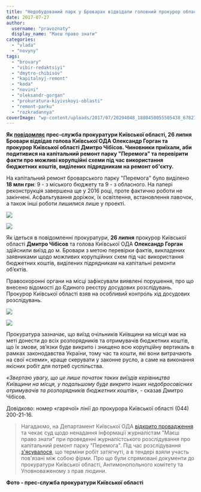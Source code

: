 ```yaml
---
title: "Недобудований парк у Броварах відвідали головний прокурор області та очільник Київської ОДА"
date: 2017-07-27
author: 
  username: "pravoznaty"
  display_name: "Маєш право знати"
categories: 
  - "vlada"
  - "novyny"
tags: 
  - "brovary"
  - "vibir-redaktsiyi"
  - "dmytro-chibisov"
  - "kapitalnyj-remont"
  - "koda"
  - "novini"
  - "oleksandr-gorgan"
  - "prokuratura-kiyivskoyi-oblasti"
  - "remont-parku"
  - "rozkradannya"
coverImage: "wp-content/uploads/2017/07/20294048_1880450055505438_678271595931689298_n.jpg"
---
```


**Як [повідомляє](http://kobl.gp.gov.ua/ua/news.html?_m=publications&_c=view&_t=rec&id=212783) прес-служба прокуратури Київської області, 26 липня Бровари відвідав голова Київської ОДА Олександр Горган та прокурор Київської області Дмитро Чібісов. Чиновники приїхали, аби подитивися на капітальний ремонт парку "Перемога" та перевірити факти про можливі корупційні схеми під час використання бюджетних коштів, виділених підрядникам на ремонт об'єкту.**

На капітальний ремонт броварського парку "Перемога" було виділено **18 млн грн**: 9 - з міського бюджету та 9 - з обласного. На папері реконструкція завершена ще у 2016 році, проте фактично роботи не закінчені. Асфальтування доріжок, їх освітлення, встановлення лавочок, а також інші роботи лишилися лише у проекті.

[![](https://mpz.brovary.org/wp-content/uploads/2017/07/20374311_1880450125505431_9001229780076234903_n.jpg)](https://mpz.brovary.org/wp-content/uploads/2017/07/20374311_1880450125505431_9001229780076234903_n.jpg)

[![](https://mpz.brovary.org/wp-content/uploads/2017/07/20476254_1880450532172057_5794963426235548054_n.jpg)](https://mpz.brovary.org/wp-content/uploads/2017/07/20476254_1880450532172057_5794963426235548054_n.jpg)

Як ідеться в повідомленні прокуратури, **26 липня** прокурор Київської області **Дмитро Чібісов** та голова Київської ОДА **Олександр Горган** здійснили виїзд до м. Бровари з метою перевірки фактів, викладених заявниками щодо можливих корупційних схем під час використання бюджетних коштів, виділених підрядникам на капітальні ремонти об’єктів.

Правоохоронні органи на місці зафіксували виявлені порушення, про що внесено відомості до Єдиного реєстру досудових розслідувань. Прокурор Київської області взяв на особливий контроль хід досудових розслідувань.

[![](https://mpz.brovary.org/wp-content/uploads/2017/07/20294343_1880450278838749_4303914769343231589_n.jpg)](https://mpz.brovary.org/wp-content/uploads/2017/07/20294343_1880450278838749_4303914769343231589_n.jpg)

[![](https://mpz.brovary.org/wp-content/uploads/2017/07/20374773_1880450452172065_4684762274800810916_n.jpg)](https://mpz.brovary.org/wp-content/uploads/2017/07/20374773_1880450452172065_4684762274800810916_n.jpg)

Прокуратура зазначає, що виїзд очільників Київщини на місця має на меті донести до всіх розпорядників та отримувачів бюджетних коштів, що їх змови, зв’язки буде викрито і знищено всю корупційну вертикаль в рамках законодавства України, тому час та кошти, які вони витрачають на свої «схеми», краще скерувати у законне русло, а саме на виконання якісних робіт для потреб суспільства.

_«Звертаю увагу, що це лише початок таких виїздів керівництва Київщини на місця, у подальшому буде викрито інших недобросовісних отримувачів та розпорядників бюджетних коштів»,_ - сказав Дмитро Чібісов.

Довідково: номер «гарячої» лінії до прокурора Київської області (044) 200-21-16.

> Нагадаємо, на Департамент Київської ОДА [відкрито провадження](https://mpz.brovary.org/na-departament-koda-chekaye-adminsprava-ta-sud-za-nenadannya-informatsiyi-zhurnalistam-mpz/) та чекає суд щодо ненадання інформації журналістам "Маєш право знати" при проведенні журналістського розслідування про капітальний ремонт парку "Перемога". Під час розслідування [з'ясувалося](https://mpz.brovary.org/brovarskyj-park-peremoga-doviryly-remontuvaty-vidomym-tendernym-mahinatoram/), що терміни робіт затягнуті, а в тендері взяли участь пов'язані між собою фірми. Про що були спрямовані документи до прокуратури Київської області, Антимонопольного комітету та Уповноваженому з прав людини.

**Фото - прес-служба прокуратури Київської області**
